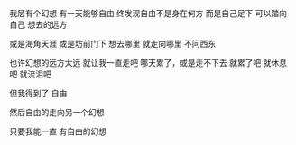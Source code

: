 我层有个幻想
有一天能够自由
终发现自由不是身在何方
而是自己足下
可以踏向自己
想去的远方

或是海角天涯
或是坊前门下
想去哪里
就走向哪里
不问西东

也许幻想的远方太远
就让我一直走吧
哪天累了，或是走不下去
就累了吧
就休息吧
就流泪吧

但我得到了
自由

然后自由的走向另一个幻想

只要我能一直
有自由的幻想
